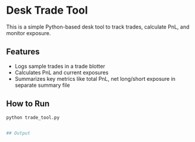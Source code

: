 # Desk Trade Tool

This is a simple Python-based desk tool to track trades, calculate PnL, and monitor exposure.

## Features
- Logs sample trades in a trade blotter
- Calculates PnL and current exposures
- Summarizes key metrics like total PnL, net long/short exposure in separate summary file

## How to Run

```bash
python trade_tool.py


## Output
